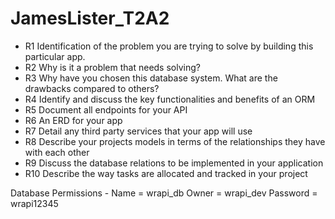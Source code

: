 # JamesLister_T2A2

* R1 Identification of the problem you are trying to solve by building this particular app.
* R2 Why is it a problem that needs solving?
* R3 Why have you chosen this database system. What are the drawbacks compared to others?
* R4 Identify and discuss the key functionalities and benefits of an ORM
* R5 Document all endpoints for your API
* R6 An ERD for your app
* R7 Detail any third party services that your app will use
* R8 Describe your projects models in terms of the relationships they have with each other
* R9 Discuss the database relations to be implemented in your application
* R10 Describe the way tasks are allocated and tracked in your project


Database Permissions -  Name = wrapi_db
                        Owner = wrapi_dev
                        Password = wrapi12345